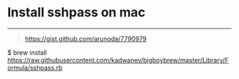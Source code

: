 # Install sshpass on mac 

----
> https://gist.github.com/arunoda/7790979

$ brew install https://raw.githubusercontent.com/kadwanev/bigboybrew/master/Library/Formula/sshpass.rb
